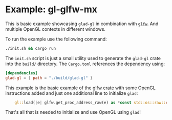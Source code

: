 Example: gl-glfw-mx
================


This is basic example showcasing `glad-gl` in combination with 
[`glfw`](https://crates.io/crates/glfw). And multiple OpenGL contexts
in different windows.

To run the example use the following command:

```sh
./init.sh && cargo run
```

The `init.sh` script is just a small utility used to generate
the `glad-gl` crate into the `build/` directory. The `Cargo.toml`
references the dependency using:

```toml
[dependencies]
glad-gl = { path = "./build/glad-gl" }
```

This example is the basic example of the 
[glfw crate](https://crates.io/crates/glfw) with some 
OpenGL instructions added and just one additional line 
to initialize `glad`:

```rust
    gl::load(|e| glfw.get_proc_address_raw(e) as *const std::os::raw::c_void);
```

That's all that is needed to initialize and use OpenGL using `glad`!

